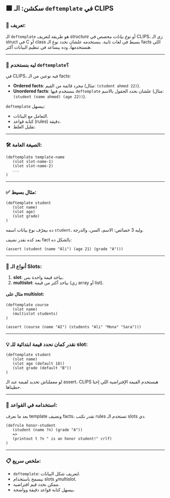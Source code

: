 ## 🟩 سكشن: الـ `deftemplate` في CLIPS

### 📌 تعريف:
الـ `deftemplate` هو طريقة لتعريف *structure* أو *نوع بيانات مخصص* في CLIPS، زي الـ struct في C أو class بسيط في لغات تانية. بنستخدمه علشان نحدد نوع الـ facts اللي هنستخدمها، وده بيساعد في تنظيم البيانات أكتر.

---

### 🧠 ليه بنستخدم `deftemplate`؟
في CLIPS، فيه نوعين من الـ facts:
- **Ordered facts**: مجرد قائمة من القيم (مثال: `(student ahmed 22)`).
- **Unordered facts**: بنستخدم فيها `deftemplate` علشان نحدد الحقول بالاسم (مثال: `(student (name ahmed) (age 22))`).

`deftemplate` بيسهل:
- التعامل مع البيانات.
- كتابة قواعد (rules) دقيقة.
- تقليل الغلط.

---

### 🛠️ الصيغة العامة:
```clips
(deftemplate template-name
   (slot slot-name-1)
   (slot slot-name-2)
   ...
)
```

---

### ✅ مثال بسيط:
```clips
(deftemplate student
   (slot name)
   (slot age)
   (slot grade)
)
```

ده بيعرّف نوع بيانات اسمه `student`، وليه 3 خصائص: الاسم، السن، والدرجة.

بعد كده نقدر نضيف fact بالشكل ده:
```clips
(assert (student (name "Ali") (age 21) (grade "A")))
```

---

### 🧩 أنواع الـ Slots:
1. **slot**: بياخد قيمة واحدة بس.
2. **multislot**: بياخد أكتر من قيمة (زي array أو list).

#### مثال على multislot:
```clips
(deftemplate course
   (slot name)
   (multislot students)
)
```

```clips
(assert (course (name "AI") (students "Ali" "Mona" "Sara")))
```

---

### 💡 نقدر كمان نحدد قيمة ابتدائية للـ slot:
```clips
(deftemplate student
   (slot name)
   (slot age (default 18))
   (slot grade (default "B"))
)
```

لو معملناش تحديد لقيمة عند الـ assert، CLIPS هيستخدم القيمة الإفتراضية اللي إحنا حطيناها.

---

### 🧪 استخدامه في القواعد:
بعد ما نعرف template ونضيف facts، نقدر نكتب rules تستخدم الـ slots دي.

```clips
(defrule honor-student
   (student (name ?n) (grade "A"))
   =>
   (printout t ?n " is an honor student!" crlf)
)
```

---

### 📋 ملخص سريع:
- `deftemplate`: لتعريف شكل البيانات.
- بيسمح باستخدام slots وmultislot.
- ممكن نحدد قيم افتراضية.
- بيسهل كتابة قواعد دقيقة وواضحة.
